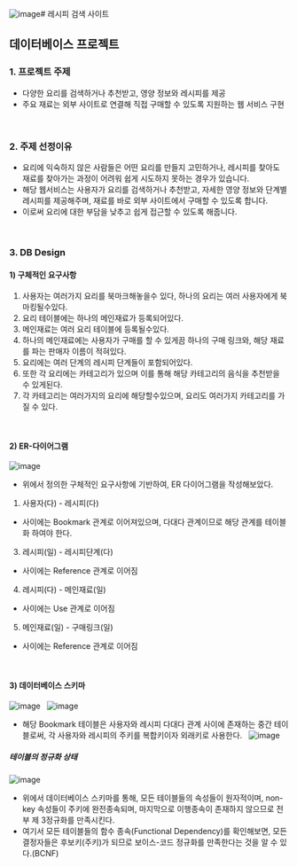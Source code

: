 ![image](https://github.com/user-attachments/assets/6dec2485-f5d2-4680-bbe7-fc7f03e2231f)# 레시피 검색 사이트
## 데이터베이스 프로젝트

### 1. 프로젝트 주제
- 다양한 요리를 검색하거나 추천받고, 영양 정보와 레시피를 제공
- 주요 재료는 외부 사이트로 연결해 직접 구매할 수 있도록 지원하는 웹 서비스 구현

&nbsp;&nbsp;

### 2. 주제 선정이유
- 요리에 익숙하지 않은 사람들은 어떤 요리를 만들지 고민하거나, 레시피를 찾아도 재료를 찾아가는 과정이 어려워 쉽게 시도하지 못하는 경우가 있습니다.
- 해당 웹서비스는 사용자가 요리를 검색하거나 추천받고, 자세한 영양 정보와 단계별 레시피를 제공해주며, 재료를 바로 외부 사이트에서 구매할 수 있도록 합니다.
- 이로써 요리에 대한 부담을 낮추고 쉽게 접근할 수 있도록 해줍니다. 


&nbsp;&nbsp;

### 3. DB Design
#### 1) 구체적인 요구사항
1. 사용자는 여러가지 요리를 북마크해놓을수 있다, 하나의 요리는 여러 사용자에게 북마킹될수있다.
2. 요리 테이블에는 하나의 메인재료가 등록되어있다. 
3. 메인재료는 여러 요리 테이블에 등록될수있다.
4. 하나의 메인재료에는 사용자가 구매를 할 수 있게끔 하나의 구매 링크와, 해당 재료를 파는 판매자 이름이 적혀있다.
5. 요리에는 여러 단계의 레시피 단계들이 포함되어있다. 
6. 또한 각 요리에는 카테고리가 있으며 이를 통해 해당 카테고리의 음식을 추천받을 수 있게된다.
7. 각 카테고리는 여러가지의 요리에 해당할수있으며, 요리도 여러가지 카테고리를 가질 수 있다.


&nbsp;&nbsp;
#### 2) ER-다이어그램
![image](https://github.com/user-attachments/assets/a1ce1da7-034a-4dec-b25e-87d8b12e1e3c)


- 위에서 정의한 구체적인 요구사항에 기반하여, ER 다이어그램을 작성해보았다.
1) 사용자(다) - 레시피(다)
- 사이에는 Bookmark 관계로 이어져있으며, 다대다 관계이므로 해당 관계를 테이블화 하여야 한다.
3) 레시피(일) - 레시피단계(다)
- 사이에는 Reference 관계로 이어짐
4) 레시피(다) - 메인재료(일)
- 사이에는 Use 관계로 이어짐
5) 메인재료(일) - 구매링크(일)
- 사이에는 Reference 관계로 이어짐

&nbsp;&nbsp;

#### 3) 데이터베이스 스키마
![image](https://github.com/user-attachments/assets/83ecf6e0-e328-400d-b611-cab369c6ca27)
&nbsp;
![image](https://github.com/user-attachments/assets/3fedf6c8-2045-46f1-b38c-6d03c468bd52)
- 해당 Bookmark 테이블은 사용자와 레시피 다대다 관계 사이에 존재하는 중간 테이블로써, 각 사용자와 레시피의 주키를 복합키이자 외래키로 사용한다.
&nbsp;
![image](https://github.com/user-attachments/assets/0d10b6b4-f2fd-4e06-b483-d1906c2ee302)
&nbsp;

##### 테이블의 정규화 상태
![image](https://github.com/user-attachments/assets/51e19d68-9fe3-4f73-ab9c-4fc89b2607a4)

- 위에서 데이터베이스 스키마를 통해, 모든 테이블들의 속성들이 원자적이며, non-key 속성들이 주키에 완전종속되며, 마지막으로 이행종속이 존재하지 않으므로 전부 제 3정규화를 만족시킨다.
- 여기서 모든 테이블들의 함수 종속(Functional Dependency)를 확인해보면, 모든 결정자들은 후보키(주키)가 되므로 보이스-코드 정규화를 만족한다는 것을 알 수 있다.(BCNF)


